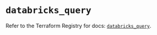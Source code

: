 # `databricks_query`

Refer to the Terraform Registry for docs: [`databricks_query`](https://registry.terraform.io/providers/databricks/databricks/1.62.0/docs/resources/query).
